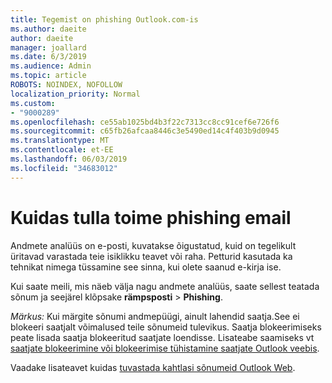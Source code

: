 ```yaml
---
title: Tegemist on phishing Outlook.com-is
ms.author: daeite
author: daeite
manager: joallard
ms.date: 6/3/2019
ms.audience: Admin
ms.topic: article
ROBOTS: NOINDEX, NOFOLLOW
localization_priority: Normal
ms.custom:
- "9000289"
ms.openlocfilehash: ce55ab1025bd4b3f22c7313cc8cc91cef6e726f6
ms.sourcegitcommit: c65fb26afcaa8446c3e5490ed14c4f403b9d0945
ms.translationtype: MT
ms.contentlocale: et-EE
ms.lasthandoff: 06/03/2019
ms.locfileid: "34683012"
---
```

# <a name="how-to-deal-with-a-phishing-email"></a>Kuidas tulla toime phishing email

Andmete analüüs on e-posti, kuvatakse õigustatud, kuid on tegelikult üritavad varastada teie isiklikku teavet või raha. Petturid kasutada ka tehnikat nimega tüssamine see sinna, kui olete saanud e-kirja ise.

Kui saate meili, mis näeb välja nagu andmete analüüs, saate sellest teatada sõnum ja seejärel klõpsake **rämpsposti** > **Phishing**.

*Märkus:* Kui märgite sõnumi andmepüügi, ainult lahendid saatja.See ei blokeeri saatjalt võimalused teile sõnumeid tulevikus. Saatja blokeerimiseks peate lisada saatja blokeeritud saatjate loendisse. Lisateabe saamiseks vt [saatjate blokeerimine või blokeerimise tühistamine saatjate Outlook veebis](https://support.office.com/article/9bf812d4-6995-4d19-901a-76d6e26939b0).

Vaadake lisateavet kuidas [tuvastada kahtlasi sõnumeid Outlook Web](https://support.office.com/article/3d44102b-6ce3-4f7c-a359-b623bec82206).